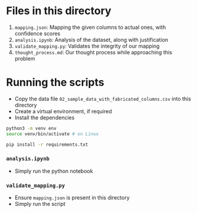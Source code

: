 # Files in this directory
1. `mapping.json`: Mapping the given columns to actual ones, with confidence scores
2. `analysis.ipynb`: Analysis of the dataset, along with justification
3. `validate_mapping.py`: Validates the integrity of our mapping
4. `thought_process.md`: Our thought process while approaching this problem

# Running the scripts
* Copy the data file `02_sample_data_with_fabricated_columns.csv` into this directory
* Create a virtual environment, if required
* Install the dependencies
```bash
python3 -m venv env
source venv/bin/activate # on Linux

pip install -r requirements.txt
```
### `analysis.ipynb`
* Simply run the python notebook
### `validate_mapping.py`
* Ensure `mapping.json` is present in this directory
* Simply run the script